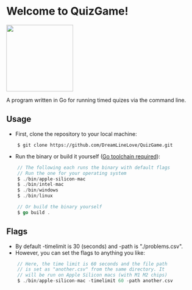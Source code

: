 # Welcome to QuizGame!

<img src="https://cdn.worldvectorlogo.com/logos/gopher.svg" width="175px" />

A program written in Go for running timed quizes via the command line.

## Usage

- First, clone the repository to your local machine:

```
    $ git clone https://github.com/DreamLineLove/QuizGame.git
```

- Run the binary or build it yourself (<a href="https://go.dev/learn/" target="_blank">Go toolchain required</a>):

```go
    // The following each runs the binary with default flags
    // Run the one for your operating system
    $ ./bin/apple-silicon-mac
    $ ./bin/intel-mac
    $ ./bin/windows
    $ ./bin/linux

    // Or build the binary yourself
    $ go build .
```

## Flags
- By default -timelimit is 30 (seconds) and -path is "./problems.csv".
- However, you can set the flags to anything you like:
```go
    // Here, the time limit is 60 seconds and the file path
    // is set as "another.csv" from the same directory. It
    // will be run on Apple Silicon macs (with M1 M2 chips)
    $ ./bin/apple-silicon-mac -timelimit 60 -path another.csv
```
